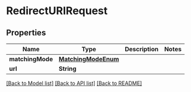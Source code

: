 # RedirectURIRequest

## Properties
Name | Type | Description | Notes
------------ | ------------- | ------------- | -------------
**matchingMode** | [**MatchingModeEnum**](MatchingModeEnum.md) |  | 
**url** | **String** |  | 

[[Back to Model list]](../README.md#documentation-for-models) [[Back to API list]](../README.md#documentation-for-api-endpoints) [[Back to README]](../README.md)


